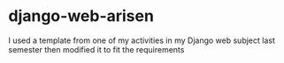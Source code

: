 # django-web-arisen
I used a template from one of my activities in my Django web subject last semester then modified it to fit the requirements

